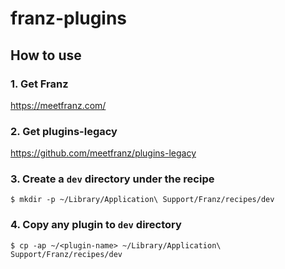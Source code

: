 # franz-plugins

## How to use

### 1. Get Franz
https://meetfranz.com/

### 2. Get plugins-legacy
https://github.com/meetfranz/plugins-legacy

### 3. Create a `dev` directory under the recipe
```{r, engine='bash', count_lines}
$ mkdir -p ~/Library/Application\ Support/Franz/recipes/dev
```

### 4. Copy any plugin to `dev` directory
```{r, engine='bash', count_lines}
$ cp -ap ~/<plugin-name> ~/Library/Application\ Support/Franz/recipes/dev
```
